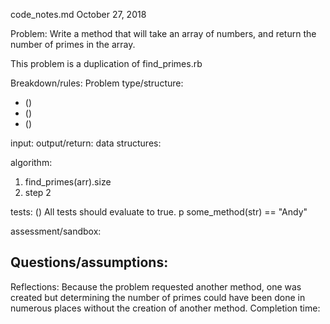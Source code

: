 code_notes.md
October 27, 2018

Problem:
Write a method that will take an array of numbers, and return the number of primes in the array.

This problem is a duplication of find_primes.rb


Breakdown/rules:
Problem type/structure:
- ()
- ()
- ()

input:
output/return:
data structures:

algorithm:
1. find_primes(arr).size
2. step 2

tests:
() All tests should evaluate to true.
p some_method(str) == "Andy"

assessment/sandbox:


Questions/assumptions:
-


Reflections: Because the problem requested another method, one was created but determining the number of primes could have been done in numerous places without the creation of another method.
Completion time:
